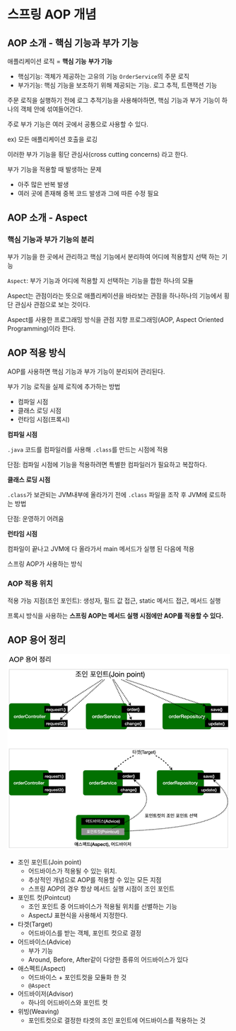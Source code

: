 # 스프링 AOP 개념

## AOP 소개 - 핵심 기능과 부가 기능

애플리케이션 로직 = **핵심 기능** **부가 기능**

- 핵심기능: 객체가 제공하는 고유의 기능 `OrderService`의 주문 로직
- 부가기능: 핵심 기능을 보조하기 위해 제공되는 기능. 로그 추적, 트랜잭션 기능 

주문 로직을 실행하기 전에 로그 추적기능을 사용해야하면, 핵심 기능과 부가 기능이 하나의 객체 안에 섞여들어간다.

주로 부가 기능은 여러 곳에서 공통으로 사용할 수 있다.

ex) 모든 애플리케이션 호출을 로깅

이러한 부가 기능을 횡단 관심사(cross cutting concerns) 라고 한다.

부가 기능을 적용할 때 발생하는 문제

- 아주 많은 반복 발생
- 여러 곳에 존재해 중복 코드 발생과 그에 따른 수정 필요

## AOP 소개 - Aspect

### 핵심 기능과 부가 기능의 분리

부가 기능을 한 곳에서 관리하고 핵심 기능에서 분리하여 어디에 적용할지 선택 하는 기능

`Aspect`: 부가 기능과 어디에 적용할 지 선택하는 기능을 합한 하나의 모듈

Aspect는 관점이라는 뜻으로 애플리케이션을 바라보는 관점을 하나하나의 기능에서 횡단 관심사 관점으로 보는 것이다.

Aspect를 사용한 프로그래밍 방식을 관점 지향 프로그래밍(AOP, Aspect Oriented Programming)이라 한다.


## AOP 적용 방식

AOP를 사용하면 핵심 기능과 부가 기능이 분리되어 관리된다.

부가 기능 로직을 실제 로직에 추가하는 방법

- 컴파일 시점
- 클래스 로딩 시점
- 런타임 시점(프록시)

**컴파일 시점**

`.java` 코드를 컴파일러를 사용해 `.class`를 만드는 시점에 적용

단점: 컴파일 시점에 기능을 적용하려면 특별한 컴파일러가 필요하고 복잡하다.

**클래스 로딩 시점**

`.class`가 보관되는 JVM내부에 올라가기 전에 `.class` 파일을 조작 후 JVM에 로드하는 방법

단점: 운영하기 어려움

**런타임 시점**

컴파일이 끝나고 JVM에 다 올라가서 main 메서드가 실행 된 다음에 적용 

스프링 AOP가 사용하는 방식

### AOP 적용 위치

적용 가능 지점(조인 포인트): 생성자, 필드 값 접근, static 메서드 접근, 메서드 실행

프록시 방식을 사용하는 **스프링 AOP는 메서드 실행 시점에만 AOP를 적용할 수 있다.**


## AOP 용어 정리

![image6](../image/img6.PNG)

- 조인 포인트(Join point)
  - 어드바이스가 적용될 수 있는 위치. 
  - 추상적인 개념으로 AOP를 적용할 수 있는 모든 지점
  - 스프링 AOP의 경우 항상 메서드 실행 시점이 조인 포인트
- 포인트 컷(Pointcut)
  - 조인 포인트 중 어드바이스가 적용될 위치를 선별하는 기능
  - AspectJ 표현식을 사용해서 지정한다.
- 타겟(Target)
  - 어드바이스를 받는 객체, 포인트 컷으로 결정
- 어드바이스(Advice)
  - 부가 기능
  - Around, Before, After같이 다양한 종류의 어드바이스가 있다
- 애스펙트(Aspect)
  - 어드바이스 + 포인트컷을 모듈화 한 것
  - `@Aspect`
- 어드바이저(Advisor)
  - 하나의 어드바이스와 포인트 컷
- 위빙(Weaving)
  - 포인트컷으로 결정한 타겟의 조인 포인트에 어드바이스를 적용하는 것
